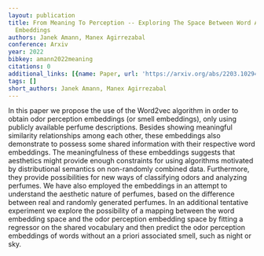 ```yaml
---
layout: publication
title: From Meaning To Perception -- Exploring The Space Between Word And Odor Perception
  Embeddings
authors: Janek Amann, Manex Agirrezabal
conference: Arxiv
year: 2022
bibkey: amann2022meaning
citations: 0
additional_links: [{name: Paper, url: 'https://arxiv.org/abs/2203.10294'}]
tags: []
short_authors: Janek Amann, Manex Agirrezabal
---
```

In this paper we propose the use of the Word2vec algorithm in order to obtain
odor perception embeddings (or smell embeddings), only using publicly available
perfume descriptions. Besides showing meaningful similarity relationships among
each other, these embeddings also demonstrate to possess some shared
information with their respective word embeddings. The meaningfulness of these
embeddings suggests that aesthetics might provide enough constraints for using
algorithms motivated by distributional semantics on non-randomly combined data.
Furthermore, they provide possibilities for new ways of classifying odors and
analyzing perfumes. We have also employed the embeddings in an attempt to
understand the aesthetic nature of perfumes, based on the difference between
real and randomly generated perfumes. In an additional tentative experiment we
explore the possibility of a mapping between the word embedding space and the
odor perception embedding space by fitting a regressor on the shared vocabulary
and then predict the odor perception embeddings of words without an a priori
associated smell, such as night or sky.